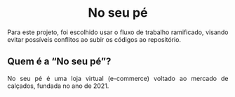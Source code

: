 <h1 align="center"  ><strong> No seu pé</strong> </h1> 

<p align="justify"  > Para este projeto, foi escolhido usar o fluxo de trabalho ramificado, visando evitar possíveis conflitos ao subir os códigos ao repositório.
 </p>
 
<h2>Quem é a “No seu pé”?</h2>

<p align="justify"  > No seu pé é uma loja virtual (e-commerce) voltado ao mercado de calçados, fundada no ano de 2021.</p>
